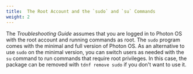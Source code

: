```yaml
---
title:  The Root Account and the `sudo` and `su` Commands
weight: 2
---
```


The *Troubleshooting Guide* assumes that you are logged in to Photon OS with the root account and running commands as root. The `sudo` program comes with the minimal and full version of Photon OS. As an alternative to use `sudo` on the minimal version, you can switch users as needed with the `su` command to run commands that require root privileges. In this case, the package can be removed with `tdnf remove sudo` if you don't want to use it.
